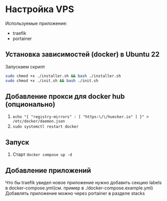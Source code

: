 # Настройка VPS
Используемые приложение:
* traefik
* portainer

## Установка зависимостей (docker) в Ubuntu 22
Запускаем скрипт
```sh
sudo chmod +x ./installer.sh && bash ./installer.sh
sudo chmod +x ./init.sh && bash ./init.sh
```


## Добавление прокси для docker hub (опционально)
1. ```echo "{ "registry-mirrors" : [ "https:\/\/huecker.io" ] }" > /etc/docker/daemon.json```
2. ```sudo systemctl restart docker```


## Запуск
1. Старт ```docker compose up -d```

## Добавление приложений
Что бы traefik увидел новое приложение нужно добавить секцию labels в docker-compose.yml(см. пример в ./docker-compose.example.yml)
Добавлять приложение можно через portainer в разделе stacks
